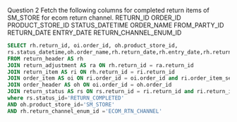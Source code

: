 Question 2
Fetch the following columns for completed return items of SM_STORE for ecom return channel.
RETURN_ID 
ORDER_ID
PRODUCT_STORE_ID 
STATUS_DATETIME
ORDER_NAME 
FROM_PARTY_ID 
RETURN_DATE 
ENTRY_DATE
RETURN_CHANNEL_ENUM_ID

```sql
SELECT rh.return_id, oi.order_id, oh.product_store_id,
rs.status_datetime,oh.order_name,rh.return_date,rh.entry_date,rh.return_channel_enum_id,rh.from_party_id
FROM return_header AS rh
JOIN return_adjustment AS ra ON rh.return_id = ra.return_id
JOIN return_item AS ri ON rh.return_id = ri.return_id
JOIN order_item AS oi ON ri.order_id = oi.order_id and ri.order_item_seq_id=oi.order_item_seq_id
JOIN order_header AS oh ON oi.order_id = oh.order_id
JOIN return_status AS rs ON rs.return_id = ri.return_id and ri.return_item_seq_id=rs.RETURN_ITEM_SEQ_ID
where rs.status_id='RETURN_COMPLETED'
AND oh.product_store_id='SM_STORE'
AND rh.return_channel_enum_id ='ECOM_RTN_CHANNEL'
```

